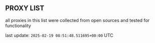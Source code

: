 ## PROXY LIST

all proxies in this list were collected from open sources and tested for functionality

last update: `2025-02-19 08:51:48.511695+00:00` UTC